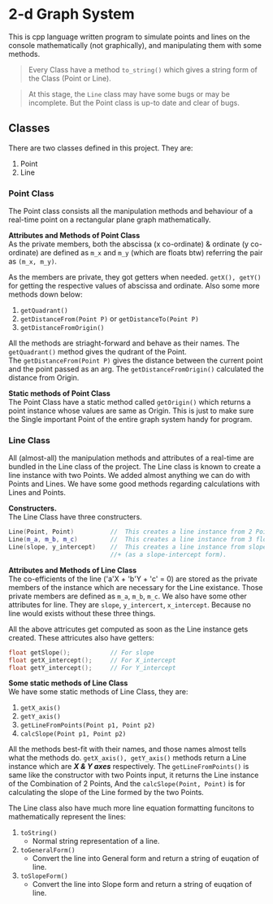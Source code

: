 # 2-d Graph System

This is cpp language written program to simulate points and lines 
on the console mathematically (not graphically), and manipulating 
them  with some methods.

> Every Class have a method `to_string()` which gives a string form 
> of the Class (Point or Line).

> At this stage, the `Line` class may have some bugs or may be incomplete. 
> But the Point class is up-to date and clear of bugs. 

## Classes
There are two classes defined in this project. They are:
1. Point
2. Line

### Point Class
The Point class consists all the manipulation methods and behaviour 
of a real-time point on a rectangular plane graph mathematically. 

**Attributes and Methods of Point Class**  
As the private members, both the abscissa (x co-ordinate) & ordinate 
(y co-ordinate) are defined as `m_x` and `m_y` (which are floats btw) 
referring the pair as `(m_x, m_y)`.  

As the members are private, they got getters when needed. 
`getX(), getY()` for getting the respective values of abscissa and 
ordinate.
Also some more methods down below:
1. `getQuadrant()`
2. `getDistanceFrom(Point P)` or `getDistanceTo(Point P)`
3. `getDistanceFromOrigin()`

All the methods are striaght-forward and behave as their names. 
The `getQuadrant()` method gives the qudrant of the Point.  
The `getDistanceFrom(Point P)` gives the distance between 
    the current point and the point passed as an arg.
The `getDistanceFromOrigin()` calculated the distance from Origin.

**Static methods of Point Class**  
The Point Class have a static method called `getOrigin()` which 
returns a point instance whose values are same as Origin. This 
is just to make sure the Single important Point of the entire graph 
system handy for program.

### Line Class
All (almost-all) the manipulation methods and attributes of a real-time 
are bundled in the Line class of the project. The Line class is known to 
create a line instance with two Points. We added almost anything we can do 
with Points and Lines. We have some good methods regarding calculations 
with Lines and Points.

**Constructers.**  
The Line Class have three constructers. 
```cpp
Line(Point, Point)          //  This creates a line instance from 2 Points.
Line(m_a, m_b, m_c)         //  This creates a line instance from 3 floats viz. the co-efficients.
Line(slope, y_intercept)    //  This creates a line instance from slope & y_intercept of the Line.
                            //+ (as a slope-intercept form).
```

**Attributes and Methods of Line Class**  
The co-efficients of the line ('a'X + 'b'Y + 'c' = 0) are stored as the 
private members of the instance which are necessary for the Line existance. 
Those private members are defined as `m_a`, `m_b`, `m_c`. We also have some 
other attributes for line. They are `slope`, `y_intercert`, `x_intercept`. 
Because no line would exists without these three things.  

All the above attricutes get computed as soon as the Line instance gets 
created. These attricutes also have getters:
```cpp
float getSlope();           // For slope
float getX_intercept();     // For X_intercept
float getY_intercept();     // For Y_intercept
```

**Some static methods of Line Class**  
We have some static methods of Line Class, they are:
1. `getX_axis()`
2. `getY_axis()`
3. `getLineFromPoints(Point p1, Point p2)`
4. `calcSlope(Point p1, Point p2)`

All the methods best-fit with their names, and those names almost tells 
what the methods do. `getX_axis(), getY_axis()` methods return a Line 
instance which are ***X & Y axes*** respectively. The `getLineFromPoints()` 
is same like the constructor with two Points input, it returns the Line 
instance of the Combination of 2 Points, And the `calcSlope(Point, Point)` 
is for calculating the slope of the Line formed by the two Points.  

The Line class also have much more line equation formatting funcitons 
to mathematically represent the lines:
1. `toString()`
    - Normal string representation of a line.
2. `toGeneralForm()`
    - Convert the line into General form and return a string of euqation of line.
3. `toSlopeForm()`
    - Convert the line into Slope form and return a string of euqation of line.

